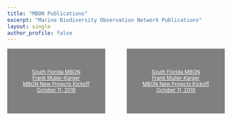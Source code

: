 ```yaml
---
title: "MBON Publications"
excerpt: "Marine Biodiversity Observation Network Publications"
layout: single
author_profile: false
---
```


<div style="width: 45%; float: left; height: 150px; display: flex; justify-content: center; flex-direction: column; background-color: gray; text-align: center; font-size: smaller;">
<a style="color: white;" href="">South Florida MBON<br>
Frank Muller-Karger<br>  
MBON New Projects Kickoff<br> 
October 11, 2019</a>

</div>

<div style="width: 45%; float: right; height: 150px; display: flex; justify-content: center; flex-direction: column; background-color: gray; text-align: center; font-size: smaller;">
<a style="color: white;" href="">South Florida MBON<br>
Frank Muller-Karger<br>  
MBON New Projects Kickoff<br> 
October 11, 2019</a>

</div>

<div style="clear: both;"></div>
